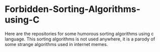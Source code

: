 # Forbidden-Sorting-Algorithms-using-C
Here are the repositories for some humorous sorting algorithms using c language. This sorting algorithms is not used anywhere, it is a parody of some strange algorithms used in internet memes.
